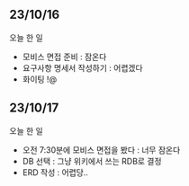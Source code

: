 ## 23/10/16

오늘 한 일

- 모비스 면접 준비 : 잠온다
- 요구사항 명세서 작성하기 : 어렵겠다
- 화이팅 !@

## 23/10/17

오늘 한 일

- 오전 7:30분에 모비스 면접을 봤다 : 너무 잠온다
- DB 선택 : 그냥 위키에서 쓰는 RDB로 결정
- ERD 작성 : 어렵당..
